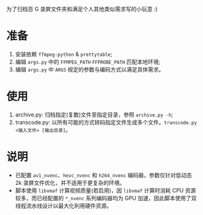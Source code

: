 为了归档百 G 录屏文件夹和满足个人其他类似需求写的小玩意 :)

# 准备

1. 安装依赖 `ffmpeg-python` & `prettytable`;
2. 编辑 `args.py` 中的 `FFMPEG_PATH` `FFPROBE_PATH` 匹配本地环境;
3. 编辑 `args.py` 中 `ARGS` 规定的参数与编码方式以满足具体需求。

# 使用

1. archive.py: 归档指定(复数)文件至指定目录，参照 `archive.py -h`;
2. transcode.py: 以所有可能的方式转码指定文件生成多个文件。`transcode.py <输入文件> [输出目录]`。

# 说明

-   已配置 `av1_nvenc`、`hevc_nvenc` 和 `h264_nvenc` 编码器，参数仅针对低动态 2k 录屏文件优化，并不适用于更复杂的环境。
-   脚本使用 `libvmaf` 计算视频质量(若启用)，因 `libvmaf` 计算时消耗 CPU 资源较多，而已经配置的 `*_nvenc` 系列编码器均为 GPU 加速，因此脚本使用了双线程流水线设计以最大化利用硬件资源。
